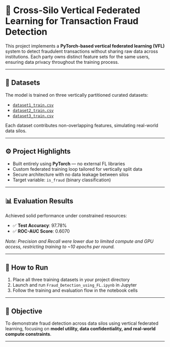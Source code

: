 # 🔐 Cross-Silo Vertical Federated Learning for Transaction Fraud Detection

This project implements a **PyTorch-based vertical federated learning (VFL)** system to detect fraudulent transactions without sharing raw data across institutions. Each party owns distinct feature sets for the same users, ensuring data privacy throughout the training process.

---

## 📁 Datasets
The model is trained on three vertically partitioned curated datasets:

- [`dataset1_train.csv`](https://drive.google.com/file/d/1SFsUuZN95avpr0n4FgwErQKzb6xTFJel/view?usp=sharing)  
- [`dataset2_train.csv`](https://drive.google.com/file/d/1lv6GXYwpnT9S5hzguG_e4KD7fHQxqepm/view?usp=sharing)  
- [`dataset3_train.csv`](https://drive.google.com/file/d/1SKK3qRuE0SvByO3XllabyrDzz1g9eWNm/view?usp=sharing)  

Each dataset contributes non-overlapping features, simulating real-world data silos.

---

## ⚙️ Project Highlights
- Built entirely using **PyTorch** — no external FL libraries  
- Custom federated training loop tailored for vertically split data  
- Secure architecture with no data leakage between silos  
- Target variable: `is_fraud` (binary classification)

---

## 📊 Evaluation Results
Achieved solid performance under constrained resources:

- ✅ **Test Accuracy**: 97.78%  
- ✅ **ROC-AUC Score**: 0.6070  

*Note: Precision and Recall were lower due to limited compute and GPU access, restricting training to ~10 epochs per round.*

---

## 🚀 How to Run
1. Place all three training datasets in your project directory  
2. Launch and run `Fraud_Detection_using_FL.ipynb` in Jupyter  
3. Follow the training and evaluation flow in the notebook cells

---

## 🎯 Objective
To demonstrate fraud detection across data silos using vertical federated learning, focusing on **model utility, data confidentiality, and real-world compute constraints**.

---
